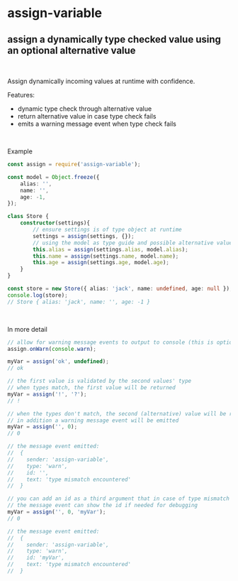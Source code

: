 # assign-variable
## assign a dynamically type checked value using an optional alternative value

<br/>

Assign dynamically incoming values at runtime with confidence.

Features:

- dynamic type check through alternative value
- return alternative value in case type check fails
- emits a warning message event when type check fails

<br/>

Example
```typescript
const assign = require('assign-variable');

const model = Object.freeze({
	alias: '',
	name: '',
	age: -1,
});

class Store {
	constructor(settings){
		// ensure settings is of type object at runtime
		settings = assign(settings, {});
		// using the model as type guide and possible alternative value
		this.alias = assign(settings.alias, model.alias);
		this.name = assign(settings.name, model.name);
		this.age = assign(settings.age, model.age);
	}
}

const store = new Store({ alias: 'jack', name: undefined, age: null });
console.log(store);
// Store { alias: 'jack', name: '', age: -1 }
```
<br/>

In more detail
```typescript
// allow for warning message events to output to console (this is optional)
assign.onWarn(console.warn);

myVar = assign('ok', undefined);
// ok

// the first value is validated by the second values' type
// when types match, the first value will be returned
myVar = assign('!', '?');
// !

// when the types don't match, the second (alternative) value will be returned
// in addition a warning message event will be emitted
myVar = assign('', 0);
// 0

// the message event emitted:
//	{
//	  sender: 'assign-variable',
//	  type: 'warn',
//	  id: '',
//	  text: 'type mismatch encountered'
//	}

// you can add an id as a third argument that in case of type mismatch
// the message event can show the id if needed for debugging
myVar = assign('', 0, 'myVar');
// 0

// the message event emitted:
//	{
//	  sender: 'assign-variable',
//	  type: 'warn',
//	  id: 'myVar',
//	  text: 'type mismatch encountered'
//	}
```